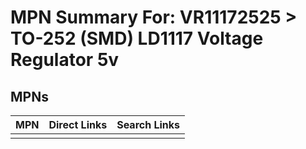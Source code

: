 



# MPN Summary For: VR11172525 > TO-252 (SMD) LD1117 Voltage Regulator 5v

## MPNs
  

|MPN|Direct Links|Search Links|
| :--- | :--- | :--- |
||||
